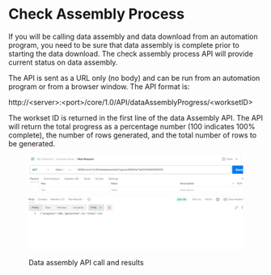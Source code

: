 # Check Assembly Process

If you will be calling data assembly and data download from an automation program, you need to be sure that data assembly is complete prior to starting the data download.  The check assembly process API will provide current status on data assembly.

&#x20;

The API is sent as a URL only (no body) and can be run from an automation program or from a browser window.  The API format is:

&#x20;

http://\<server>:\<port>/core/1.0/API/dataAssemblyProgress/\<worksetID>

&#x20;The workset ID is returned in the first line of the data Assembly API.  The API will return the total progress as a percentage number (100 indicates 100% complete), the number of rows generated, and the total number of rows to be generated.&#x20;

&#x20;

<figure><img src="../../../../../.gitbook/assets/image (39).png" alt=""><figcaption><p>Data assembly API call and results</p></figcaption></figure>
